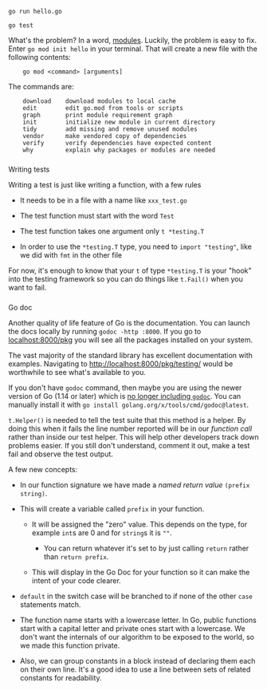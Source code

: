 

    go run hello.go

    go test

What's the problem? In a word, [modules](https://blog.golang.org/go116-module-changes). Luckily, the problem is easy to fix. Enter `go mod init hello` in your terminal. That will create a new file with the following contents:


        go mod <command> [arguments]

The commands are:

        download    download modules to local cache
        edit        edit go.mod from tools or scripts
        graph       print module requirement graph
        init        initialize new module in current directory
        tidy        add missing and remove unused modules
        vendor      make vendored copy of dependencies
        verify      verify dependencies have expected content
        why         explain why packages or modules are needed


### 

Writing tests[](#writing-tests)

Writing a test is just like writing a function, with a few rules

-   It needs to be in a file with a name like `xxx_test.go`


-   The test function must start with the word `Test`


-   The test function takes one argument only `t *testing.T`


-   In order to use the `*testing.T` type, you need to `import "testing"`, like we did with `fmt` in the other file


For now, it's enough to know that your `t` of type `*testing.T` is your "hook" into the testing framework so you can do things like `t.Fail()` when you want to fail.

### 

Go doc[](#go-doc)

Another quality of life feature of Go is the documentation. You can launch the docs locally by running `godoc -http :8000`. If you go to [localhost:8000/pkg](http://localhost:8000/pkg) you will see all the packages installed on your system.

The vast majority of the standard library has excellent documentation with examples. Navigating to [http://localhost:8000/pkg/testing/](http://localhost:8000/pkg/testing/) would be worthwhile to see what's available to you.

If you don't have `godoc` command, then maybe you are using the newer version of Go (1.14 or later) which is [no longer including `godoc`](https://golang.org/doc/go1.14#godoc). You can manually install it with `go install golang.org/x/tools/cmd/godoc@latest`.

`t.Helper()` is needed to tell the test suite that this method is a helper. By doing this when it fails the line number reported will be in our _function call_ rather than inside our test helper. This will help other developers track down problems easier. If you still don't understand, comment it out, make a test fail and observe the test output.

A few new concepts:

-   In our function signature we have made a _named return value_  `(prefix string)`.


-   This will create a variable called `prefix` in your function.

    -   It will be assigned the "zero" value. This depends on the type, for example `int`s are 0 and for `string`s it is `""`.

        -   You can return whatever it's set to by just calling `return` rather than `return prefix`.



    -   This will display in the Go Doc for your function so it can make the intent of your code clearer.



-   `default` in the switch case will be branched to if none of the other `case` statements match.


-   The function name starts with a lowercase letter. In Go, public functions start with a capital letter and private ones start with a lowercase. We don't want the internals of our algorithm to be exposed to the world, so we made this function private.


-   Also, we can group constants in a block instead of declaring them each on their own line. It's a good idea to use a line between sets of related constants for readability.